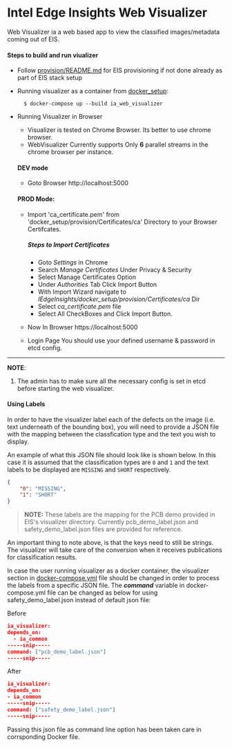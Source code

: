 # Intel Edge Insights Web Visualizer
Web Visualizer ia a web based app to view the classified images/metadata coming out of EIS.


#### Steps to build and run viualizer

* Follow [provision/README.md](../README#provision-eis.md) for EIS provisioning
  if not done already as part of EIS stack setup

* Running visualizer as a container from [docker_setup](../../docker_setup):

  ```
    $ docker-compose up --build ia_web_visualizer
  ```

* Running Visualizer in Browser

  * Visualizer is tested on Chrome Browser. Its better to use chrome browser.
  * WebVisualizer Currently supports Only **6** parallel streams in the chrome browser per instance.

  #### DEV mode
    * Goto Browser
        http://localhost:5000

  #### PROD Mode:
    * Import 'ca_certificate.pem' from 'docker_setup/provision/Certificates/ca' Directory to your Browser Certifcates.

      ##### Steps to Import Certificates
        * Goto *Settings* in Chrome
        * Search *Manage Certificates* Under Privacy & Security
        * Select Manage Certificates Option
        * Under *Authorities* Tab Click Import Button
        * With Import Wizard navigate to 
          *IEdgeInsights/docker_setup/provision/Certificates/ca* Dir
        * Select *ca_certificate.pem* file
        * Select All CheckBoxes and Click Import Button.

    * Now In Browser
        https://localhost:5000

    * Login Page
        You should use your defined username & password in etcd config.
-----
**NOTE**:
1. The admin has to make sure all the necessary config is set in etcd before starting the web visualizer.

#### Using Labels

  In order to have the visualizer label each of the defects on the image (i.e.
  text underneath of the bounding box), you will need to provide a JSON file with
  the mapping between the classfication type and the text you wish to display.

  An example of what this JSON file should look like is shown below. In this case
  it is assumed that the classification types are `0` and `1` and the text labels
  to be displayed are `MISSING` and `SHORT` respectively.

  ```json
  {
      "0": "MISSING",
      "1": "SHORT"
  }
  ```
  > **NOTE:** These labels are the mapping for the PCB demo provided in EIS's visualizer directory. Currently pcb_demo_label.json and safety_demo_label.json files are provided for reference.

  An important thing to note above, is that the keys need to still be strings.
  The visualizer will take care of the conversion when it receives publications
  for classification results.

  In case the user running visualizer as a docker container, the visualizer section in [docker-compose.yml](../docker_setup/docker-compose.yml) file should be changed in order to process the labels from a specific JSON file. The ***command*** variable in docker-compose.yml file can be changed as below for using safety_demo_label.json instead of default json file:
  

  Before
  ```json
  ia_visualizer:
  depends_on:
    - ia_common
  -----snip-----
  command: ["pcb_demo_label.json"]
  -----snip-----

  ```
  After
  ```json
  ia_visualizer:
  depends_on:
  - ia_common
  -----snip-----
  command: ["safety_demo_label.json"]
  -----snip-----
  ```

Passing this json file as command line option has been taken care in corrsponding Docker file.


